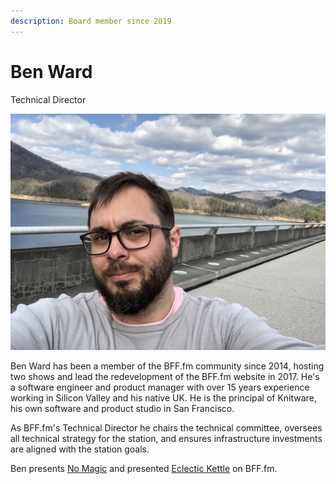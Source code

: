 ```yaml
---
description: Board member since 2019
---
```


# Ben Ward

Technical Director

<div align="left">

<img src="../../.gitbook/assets/damn.jpg" alt="">

</div>

Ben Ward has been a member of the BFF.fm community since 2014, hosting two shows and lead the redevelopment of the BFF.fm website in 2017. He's a software engineer and product manager with over 15 years experience working in Silicon Valley and his native UK. He is the principal of Knitware, his own software and product studio in San Francisco.

As BFF.fm's Technical Director he chairs the technical committee, oversees all technical strategy for the station, and ensures infrastructure investments are aligned with the station goals.

Ben presents [No Magic](https://bff.fm/shows/nomagic) and presented [Eclectic Kettle](https://bff.fm/shows/eclectic-kettle) on BFF.fm.
